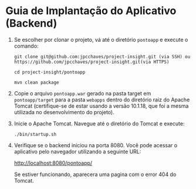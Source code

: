   <h1>Guia de Implantação do Aplicativo (Backend)</h1>
    <ol>
        <li>
            <p>
                Se escolher por clonar o projeto, vá até o diretório <code>pontoapp</code> e execute o comando:
            </p>
            <pre><code>git clone git@github.com:jpcchaves/project-insight.git (via SSH) ou https://github.com/jpcchaves/project-insight.git(via HTTPS)</code></pre>
            <pre><code>cd project-insight/pontoapp</code></pre>
            <pre><code>mvn clean package</code></pre>
        </li>
        <li>
            <p>
                Copie o arquivo <code>pontoapp.war</code> gerado na pasta target em <code>pontoapp/target</code> para a pasta <code>webapps</code> dentro do diretório raiz do Apache Tomcat (certifique-se de estar usando a versão 10.1.18, que foi a mesma utilizada no desenvolvimento do projeto).
            </p>
        </li>
        <li>
            <p>
                Inicie o Apache Tomcat. Navegue até o diretório do Tomcat e execute:
            </p>
            <pre><code>./bin/startup.sh</code></pre>
        </li>
        <li>
            <p>
                Verifique se o backend iniciou na porta 8080. Você pode acessar o aplicativo pelo navegador utilizando a seguinte URL:
            </p>
            <p>
                <a href="http://localhost:8080/pontoapp/" target="_blank">http://localhost:8080/pontoapp/</a>
            </p>
            <p>
               Se estiver funcionando, aparecera uma pagina com o error 404 do Tomcat.
            </p>
        </li>
    </ol>
